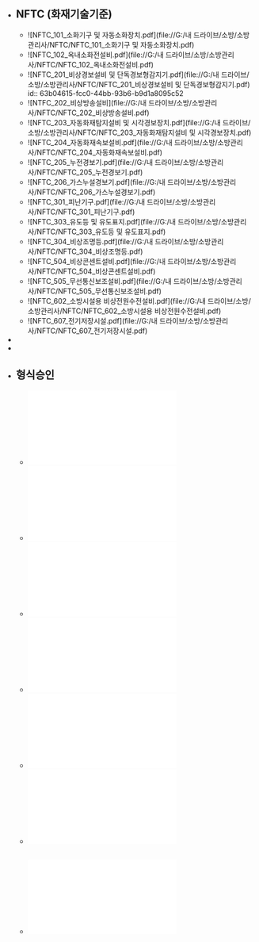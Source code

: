 - ## NFTC (화재기술기준)
	- ![NFTC_101_소화기구 및 자동소화장치.pdf](file://G:/내 드라이브/소방/소방관리사/NFTC/NFTC_101_소화기구 및 자동소화장치.pdf)
	- ![NFTC_102_옥내소화전설비.pdf](file://G:/내 드라이브/소방/소방관리사/NFTC/NFTC_102_옥내소화전설비.pdf)
	- ![NFTC_201_비상경보설비 및 단독경보형감지기.pdf](file://G:/내 드라이브/소방/소방관리사/NFTC/NFTC_201_비상경보설비 및 단독경보형감지기.pdf)
	  id:: 63b04615-fcc0-44bb-93b6-b9d1a8095c52
	- ![NTFC_202_비상방송설비](file://G:/내 드라이브/소방/소방관리사/NFTC/NFTC_202_비상방송설비.pdf)
	- ![NFTC_203_자동화재탐지설비 및 시각경보장치.pdf](file://G:/내 드라이브/소방/소방관리사/NFTC/NFTC_203_자동화재탐지설비 및 시각경보장치.pdf)
	- ![NFTC_204_자동화재속보설비.pdf](file://G:/내 드라이브/소방/소방관리사/NFTC/NFTC_204_자동화재속보설비.pdf)
	- ![NFTC_205_누전경보기.pdf](file://G:/내 드라이브/소방/소방관리사/NFTC/NFTC_205_누전경보기.pdf)
	- ![NFTC_206_가스누설경보기.pdf](file://G:/내 드라이브/소방/소방관리사/NFTC/NFTC_206_가스누설경보기.pdf)
	- ![NFTC_301_피난기구.pdf](file://G:/내 드라이브/소방/소방관리사/NFTC/NFTC_301_피난기구.pdf)
	- ![NFTC_303_유도등 및 유도표지.pdf](file://G:/내 드라이브/소방/소방관리사/NFTC/NFTC_303_유도등 및 유도표지.pdf)
	- ![NFTC_304_비상조명등.pdf](file://G:/내 드라이브/소방/소방관리사/NFTC/NFTC_304_비상조명등.pdf)
	- ![NFTC_504_비상콘센트설비.pdf](file://G:/내 드라이브/소방/소방관리사/NFTC/NFTC_504_비상콘센트설비.pdf)
	- ![NFTC_505_무선통신보조설비.pdf](file://G:/내 드라이브/소방/소방관리사/NFTC/NFTC_505_무선통신보조설비.pdf)
	- ![NFTC_602_소방시설용 비상전원수전설비.pdf](file://G:/내 드라이브/소방/소방관리사/NFTC/NFTC_602_소방시설용 비상전원수전설비.pdf)
	- ![NFTC_607_전기저장시설.pdf](file://G:/내 드라이브/소방/소방관리사/NFTC/NFTC_607_전기저장시설.pdf)
-
-
- ## 형식승인
	- ![자동화재속보설비의 속보기의 성능인증 및 제품검사의 기술기준(소방청고시)(제2022-28호)(20221201).pdf](../assets/자동화재속보설비의_속보기의_성능인증_및_제품검사의_기술기준(소방청고시)(제2022-28호)(20221201)_1672932007184_0.pdf)
	- ![비상콘센트설비의 성능인증 및 제품검사의 기술기준(소방청고시)(제2022-28호)(20221201).pdf](../assets/비상콘센트설비의_성능인증_및_제품검사의_기술기준(소방청고시)(제2022-28호)(20221201)_1673091450185_0.pdf)
	- ![누전경보기의 형식승인 및 제품검사의 기술기준(소방청고시)(제2022-27호)(20221201).pdf](../assets/누전경보기의_형식승인_및_제품검사의_기술기준(소방청고시)(제2022-27호)(20221201)_1673108895413_0.pdf)
	- ![감지기의 형식승인 및 제품검사의 기술기준(소방청고시)(제2022-27호)(20221201).pdf](../assets/감지기의_형식승인_및_제품검사의_기술기준(소방청고시)(제2022-27호)(20221201)_1673831100661_0.pdf)
	- ![비상조명등의 형식승인 및 제품검사의 기술기준(소방청고시).pdf](../assets/비상조명등의_형식승인_및_제품검사의_기술기준(소방청고시)_1673832282626_0.pdf)
	- ![유도등의 형식승인 및 제품검사의 기술기준(소방청고시)(제2022-27호)(20221201).pdf](../assets/유도등의_형식승인_및_제품검사의_기술기준(소방청고시)(제2022-27호)(20221201)_1675130842590_0.pdf)
	- ![축광표지의 성능인증 및 제품검사의 기술기준(소방청고시)(제2022-28호)(20221201).pdf](../assets/축광표지의_성능인증_및_제품검사의_기술기준(소방청고시)(제2022-28호)(20221201)_1675141386484_0.pdf)
		-